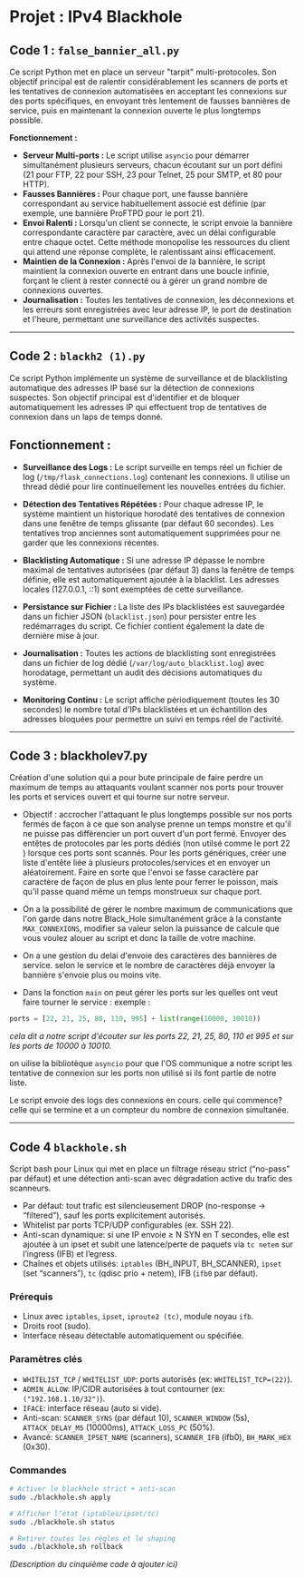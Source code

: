 # Projet : IPv4 Blackhole

## Code 1 : `false_bannier_all.py`

Ce script Python met en place un serveur "tarpit" multi-protocoles. Son objectif principal est de ralentir considérablement les scanners de ports et les tentatives de connexion automatisées en acceptant les connexions sur des ports spécifiques, en envoyant très lentement de fausses bannières de service, puis en maintenant la connexion ouverte le plus longtemps possible.

**Fonctionnement :**

*   **Serveur Multi-ports :** Le script utilise `asyncio` pour démarrer simultanément plusieurs serveurs, chacun écoutant sur un port défini (21 pour FTP, 22 pour SSH, 23 pour Telnet, 25 pour SMTP, et 80 pour HTTP).
*   **Fausses Bannières :** Pour chaque port, une fausse bannière correspondant au service habituellement associé est définie (par exemple, une bannière ProFTPD pour le port 21).
*   **Envoi Ralenti :** Lorsqu'un client se connecte, le script envoie la bannière correspondante caractère par caractère, avec un délai configurable entre chaque octet. Cette méthode monopolise les ressources du client qui attend une réponse complète, le ralentissant ainsi efficacement.
*   **Maintien de la Connexion :** Après l'envoi de la bannière, le script maintient la connexion ouverte en entrant dans une boucle infinie, forçant le client à rester connecté ou à gérer un grand nombre de connexions ouvertes.
*   **Journalisation :** Toutes les tentatives de connexion, les déconnexions et les erreurs sont enregistrées avec leur adresse IP, le port de destination et l'heure, permettant une surveillance des activités suspectes.

---

## Code 2 : `blackh2 (1).py`

Ce script Python implémente un système de surveillance et de blacklisting automatique des adresses IP basé sur la détection de connexions suspectes. Son objectif principal est d'identifier et de bloquer automatiquement les adresses IP qui effectuent trop de tentatives de connexion dans un laps de temps donné.

## Fonctionnement :

* **Surveillance des Logs :** Le script surveille en temps réel un fichier de log (`/tmp/flask_connections.log`) contenant les connexions. Il utilise un thread dédié pour lire continuellement les nouvelles entrées du fichier.

* **Détection des Tentatives Répétées :** Pour chaque adresse IP, le système maintient un historique horodaté des tentatives de connexion dans une fenêtre de temps glissante (par défaut 60 secondes). Les tentatives trop anciennes sont automatiquement supprimées pour ne garder que les connexions récentes.

* **Blacklisting Automatique :** Si une adresse IP dépasse le nombre maximal de tentatives autorisées (par défaut 3) dans la fenêtre de temps définie, elle est automatiquement ajoutée à la blacklist. Les adresses locales (127.0.0.1, ::1) sont exemptées de cette surveillance.

* **Persistance sur Fichier :** La liste des IPs blacklistées est sauvegardée dans un fichier JSON (`blacklist.json`) pour persister entre les redémarrages du script. Ce fichier contient également la date de dernière mise à jour.

* **Journalisation :** Toutes les actions de blacklisting sont enregistrées dans un fichier de log dédié (`/var/log/auto_blacklist.log`) avec horodatage, permettant un audit des décisions automatiques du système.

* **Monitoring Continu :** Le script affiche périodiquement (toutes les 30 secondes) le nombre total d'IPs blacklistées et un échantillon des adresses bloquées pour permettre un suivi en temps réel de l'activité.

---

## Code 3 : blackholev7.py

Création d'une solution qui a pour bute principale de faire perdre un maximum de temps au attaquants voulant scanner nos ports pour trouver les ports et services ouvert et qui tourne sur notre serveur.

- Objectif : accrocher l'attaquant le plus longtemps possible sur nos ports fermés de façon à ce que son analyse prenne un temps monstre et qu'il ne puisse pas différencier un port ouvert d'un port fermé. Envoyer des entêtes de protocoles par les ports dédiés (non utilsé comme le port 22 ) lorsque ces ports sont scannés. Pour les ports génériques, créer une liste d'entête liée à plusieurs protocoles/services et en envoyer un aléatoirement. Faire en sorte que l'envoi se fasse caractère par caractère de façon de plus en plus lente pour ferrer le poisson, mais qu'il passe quand même un temps monstrueux sur chaque port.

- On a la possibilité de gérer le nombre maximum de communications que l'on garde dans notre Black_Hole simultanément grâce à la constante `MAX_CONNEXIONS`, modifier sa valeur selon la puissance de calcule que vous voulez alouer au script et donc la taille de votre machine.

- On a une gestion du delai d'envoie des caractères des bannières de service. selon le service et le nombre de caractères déjà envoyer la bannière s'envoie plus ou moins vite.

- Dans la fonction `main` on peut gérer les ports sur les quelles ont veut faire tourner le service : exemple :
```python
ports = [22, 21, 25, 80, 110, 995] + list(range(10000, 10010))
```
*cela dit a notre script d'écouter sur les ports 22, 21, 25, 80, 110 et 995 et sur les ports de 10000 à 10010.*

on uilise la bibliotèque `asyncio` pour que l'OS communique a notre script les tentative de connexion sur les ports non utilisé si ils font partie de notre liste.

Le script envoie des logs des connexions en cours. celle qui commence? celle qui se termine et a un compteur du nombre de connexion simultanée.

---

## Code 4 `blackhole.sh`

Script bash pour Linux qui met en place un filtrage réseau strict (“no-pass” par défaut) et une détection anti-scan avec dégradation active du trafic des scanneurs.

- Par défaut: tout trafic est silencieusement DROP (no-response → “filtered”), sauf les ports explicitement autorisés.
- Whitelist par ports TCP/UDP configurables (ex. SSH 22).
- Anti-scan dynamique: si une IP envoie ≥ N SYN en T secondes, elle est ajoutée à un ipset et subit une latence/perte de paquets via `tc netem` sur l’ingress (IFB) et l’egress.
- Chaînes et objets utilisés: `iptables` (BH_INPUT, BH_SCANNER), `ipset` (set “scanners”), `tc` (qdisc prio + netem), IFB (`ifb0` par défaut).

### Prérequis
- Linux avec `iptables`, `ipset`, `iproute2 (tc)`, module noyau `ifb`.
- Droits root (sudo).
- Interface réseau détectable automatiquement ou spécifiée.

### Paramètres clés
- `WHITELIST_TCP` / `WHITELIST_UDP`: ports autorisés (ex: `WHITELIST_TCP=(22)`).
- `ADMIN_ALLOW`: IP/CIDR autorisées à tout contourner (ex: `("192.168.1.10/32")`).
- `IFACE`: interface réseau (auto si vide).
- Anti-scan: `SCANNER_SYNS` (par défaut 10), `SCANNER_WINDOW` (5s), `ATTACK_DELAY_MS` (10000ms), `ATTACK_LOSS_PC` (50%).
- Avancé: `SCANNER_IPSET_NAME` (scanners), `SCANNER_IFB` (ifb0), `BH_MARK_HEX` (0x30).

### Commandes
```bash
# Activer le blackhole strict + anti-scan
sudo ./blackhole.sh apply

# Afficher l’état (iptables/ipset/tc)
sudo ./blackhole.sh status

# Retirer toutes les règles et le shaping
sudo ./blackhole.sh rollback
```

*(Description du cinquième code à ajouter ici)*
